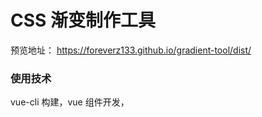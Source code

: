 # CSS 渐变制作工具

预览地址： https://foreverz133.github.io/gradient-tool/dist/

### 使用技术
vue-cli 构建，vue 组件开发，
